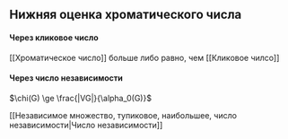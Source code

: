 ## Нижняя оценка хроматического числа
#### Через кликовое число
[[Хроматическое число]] больше либо равно, чем [[Кликовое чилсо]]

#### Через число независимости
$\chi(G) \ge \frac{|VG|}{\alpha_0(G)}$

[[Независимое множество, тупиковое, наибольшее, число независимости|Число независимости]]